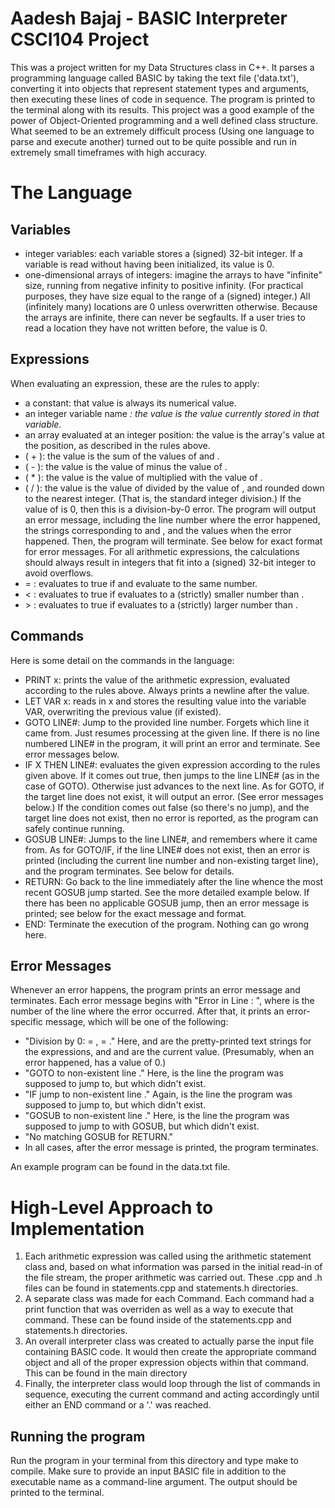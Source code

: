 # Aadesh Bajaj - BASIC Interpreter CSCI104 Project

This was a project written for my Data Structures class in C++. It parses a programming language called BASIC by taking the text file ('data.txt'), converting it into objects that represent statement types and arguments, then executing these lines of code in sequence. The program is printed to the terminal along with its results. This project was a good example of the power of Object-Oriented programming and a well defined class structure. What seemed to be an extremely difficult process (Using one language to parse and execute another) turned out to be quite possible and run in extremely small timeframes with high accuracy. 

# The Language

## Variables

- integer variables: each variable stores a (signed) 32-bit integer. If a variable is read without having been initialized, its value is 0.
- one-dimensional arrays of integers: imagine the arrays to have "infinite" size, running from negative infinity to positive infinity. (For practical purposes, they have size equal to the range of a (signed) integer.) All (infinitely many) locations are 0 unless overwritten otherwise. Because the arrays are infinite, there can never be segfaults. If a user tries to read a location they have not written before, the value is 0.

## Expressions

When evaluating an expression, these are the rules to apply:
- a constant: that value is always its numerical value.
- an integer variable name <VAR>: the value is the value currently stored in that variable.
- an array evaluated at an integer position: the value is the array's value at the position, as described in the rules above.
- (<AEXPR1> + <AEXPR2>): the value is the sum of the values of <AEXPR1> and <AEXPR2>.
- (<AEXPR1> - <AEXPR2>): the value is the value of <AEXPR1> minus the value of <AEXPR2>.
- (<AEXPR1> * <AEXPR2>): the value is the value of <AEXPR1> multiplied with the value of <AEXPR2>.
- (<AEXPR1> / <AEXPR2>): the value is the value of <AEXPR1> divided by the value of <AEXPR2>, and rounded down to the nearest integer. (That is, the standard integer division.) If the value of <AEXPR2> is 0, then this is a division-by-0 error. The program will output an error message, including the line number where the error happened, the strings corresponding to <AEXPR1> and <AEXPR2>, and the values when the error happened. Then, the program will terminate. See below for exact format for error messages. For all arithmetic expressions, the calculations should always result in integers that fit into a (signed) 32-bit integer to avoid overflows.
- <AEXPR1> = <AEXPR2>: evaluates to true if <AEXPR1> and <AEXPR2> evaluate to the same number.
- <AEXPR1> < <AEXPR2>: evaluates to true if <AEXPR1> evaluates to a (strictly) smaller number than <AEXPR2>.
- <AEXPR1> > <AEXPR2>: evaluates to true if <AEXPR1> evaluates to a (strictly) larger number than <AEXPR2>.
  
## Commands
Here is some detail on the commands in the language:
- PRINT x: prints the value of the arithmetic expression, evaluated according to the rules above. Always prints a newline after the value.
- LET VAR x: reads in x and stores the resulting value into the variable VAR, overwriting the previous value (if existed).
- GOTO LINE#: Jump to the provided line number. Forgets which line it came from. Just resumes processing at the given line. If there is no line numbered LINE# in the program, it will print an error and terminate. See error messages below.
- IF X THEN LINE#: evaluates the given expression according to the rules given above. If it comes out true, then jumps to the line LINE# (as in the case of GOTO). Otherwise just advances to the next line. As for GOTO, if the target line does not exist, it will output an error. (See error messages below.) If the condition comes out false (so there's no jump), and the target line does not exist, then no error is reported, as the program can safely continue running.
- GOSUB LINE#: Jumps to the line LINE#, and remembers where it came from. As for GOTO/IF, if the line LINE# does not exist, then an error is printed (including the current line number and non-existing target line), and the program terminates. See below for details.
- RETURN: Go back to the line immediately after the line whence the most recent GOSUB jump started. See the more detailed example below. If there has been no applicable GOSUB jump, then an error message is printed; see below for the exact message and format.
- END: Terminate the execution of the program. Nothing can go wrong here.

## Error Messages
Whenever an error happens, the program prints an error message and terminates. Each error message begins with "Error in Line <LINE>: ", where <LINE> is the number of the line where the error occurred. After that, it prints an error-specific message, which will be one of the following:

- "Division by 0: <AEXP1> = <VAL1>, <AEXP2> = <VAL2>." Here, <AEXP1> and <AEXP2> are the pretty-printed text strings for the expressions, and <VAL1> and <VAL2> are the current value. (Presumably, when an error happened, <VAL2> has a value of 0.)
- "GOTO to non-existent line <LINEJ>." Here, <LINEJ> is the line the program was supposed to jump to, but which didn't exist.
- "IF jump to non-existent line <LINEJ>." Again, <LINEJ> is the line the program was supposed to jump to, but which didn't exist.
- "GOSUB to non-existent line <LINEJ>." Here, <LINEJ> is the line the program was supposed to jump to with GOSUB, but which didn't exist.
- "No matching GOSUB for RETURN."
- In all cases, after the error message is printed, the program terminates.
  
An example program can be found in the data.txt file.
  
# High-Level Approach to Implementation
1. Each arithmetic expression was called using the arithmetic statement class and, based on what information was parsed in the initial read-in of the file stream, the proper arithmetic was carried out. These .cpp and .h files can be found in statements.cpp and statements.h directories.
2. A separate class was made for each Command. Each command had a print function that was overriden as well as a way to execute that command. These can be found inside of the statements.cpp and statements.h directories.
3. An overall interpreter class was created to actually parse the input file containing BASIC code. It would then create the appropriate command object and all of the proper expression objects within that command. This can be found in the main directory
4. Finally, the interpreter class would loop through the list of commands in sequence, executing the current command and acting accordingly until either an END command  or a '.' was reached. 
  
## Running the program
  
Run the program in your terminal from this directory and type make to compile. Make sure to provide an input BASIC file in addition to the executable name as a command-line argument. The output should be printed to the terminal.
  
